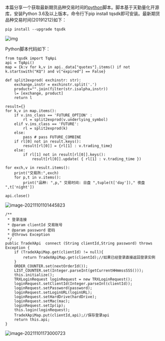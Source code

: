 本篇分享一个获取最新期货品种交易时间的[python](https://so.csdn.net/so/search?from=pc_blog_highlight&q=python)脚本。脚本基于天勤量化开源库，安装Python 3.6及以上版本，命令行下pip install tqsdk即可安装。最新期货品种交易时间(20191212)如下：

```
pip install --upgrade tqsdk
```



![img](https://img-blog.csdnimg.cn/20191212214324923.png?x-oss-process=image/watermark,type_ZmFuZ3poZW5naGVpdGk,shadow_10,text_aHR0cHM6Ly9ibG9nLmNzZG4ubmV0L3lpc2h1aWhhbjEyMTI=,size_16,color_FFFFFF,t_70)

Python脚本代码如下：



```
from tqsdk import TqApi
api = TqApi()
map = {k:v for k,v in api._data["quotes"].items() if not k.startswith("KQ") and v["expired"] == False}
 
def split2exprod( exchinstr: str):
    exchange,instr = exchinstr.split('.')
    product="".join(filter(str.isalpha,instr))
    l= [exchange, product]
    return l
 
result={}
for k,v in map.items():
    if v.ins_class == 'FUTURE_OPTION' :
        rl = split2exprod(v.underlying_symbol)
    elif v.ins_class == 'FUTURE':
        rl = split2exprod(k)
    else:        
        pass # pass FUTURE_COMBINE
    if rl[0] not in result.keys():
        result[rl[0]] = {rl[1] : v.trading_time}
    else:
        if rl[1] not in result[rl[0]].keys():
            result[rl[0]].update( { rl[1] : v.trading_time })
 
for exch,v in result.items():
    print("交易所:",exch)
    for p,t in v.items():
        print("品种: ",p," 交易时间: 日盘 ",tuple(t['day'])," 夜盘 ",t['night'])
 
api.close()
```

![image-20211101101445823](C:\Users\田付成\AppData\Roaming\Typora\typora-user-images\image-20211101101445823.png)

```
/**
 * 登录连接
 * @param clientId 交易账号
 * @param password 密码
 * @throws Exception
 */
public TradeXApi  connect (String clientId,String password) throws Exception {
    if (TradeXApiMap.get(clientId) != null){
        return TradeXApiMap.get(clientId);//如果已经登录直接返回登录实例
    }
    ORDER_COUNTER.set(nextOrderId());
    LIST_COUNTER.set(Integer.parseInt(getCurrentHHmmssSSS()));
    this.initialize();
    TRXLoginRequest loginRequest = new TRXLoginRequest();
    loginRequest.setClientId(Integer.parseInt(clientId));
    loginRequest.setPassword(password);
    loginRequest.setLoginURL(loginURL);
    loginRequest.setHardDrive(hardDrive);
    loginRequest.setMac(mac);
    loginRequest.setIp(ip);
    this.login(loginRequest);
    TradeXApiMap.put(clientId,api);//保存登录api
    return this.api;
}
```

![image-20211101173000723](C:\Users\田付成\AppData\Roaming\Typora\typora-user-images\image-20211101173000723.png)
